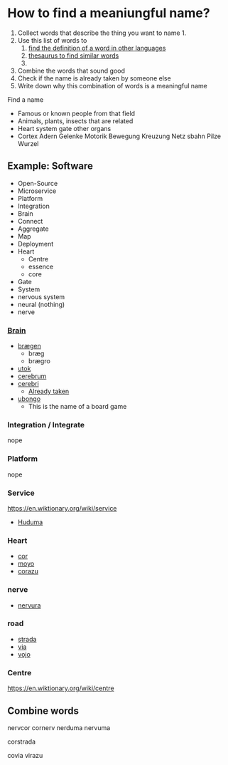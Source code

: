 # How to find a meaniungful name?

1. Collect words that describe the thing you want to name
    1. 
2. Use this list of words to
    1. [find the definition of a word in other languages](https://en.wiktionary.org)
    2. [thesaurus to find similar words](http://www.thesaurus.com)
    3. 
3. Combine the words that sound good
4. Check if the name is already taken by someone else
5. Write down why this combination of words is a meaningful name




Find a name 
* Famous or known people from that field 
* Animals, plants, insects that are related
* Heart system gate other organs
* Cortex Adern Gelenke Motorik Bewegung Kreuzung Netz sbahn Pilze Wurzel 





## Example: Software

* Open-Source
* Microservice
* Platform
* Integration
* Brain
* Connect
* Aggregate
* Map
* Deployment
* Heart
    * Centre
    * essence
    * core
* Gate
* System
* nervous system
* neural (nothing)
* nerve


### [Brain](https://en.wiktionary.org/wiki/brain)
* [brægen](https://en.wiktionary.org/wiki/br%C3%A6gen#Old_English)
   * bræg
   * brægro
* [utok](https://en.wiktionary.org/wiki/utok#Waray-Waray)
* [cerebrum](https://en.wiktionary.org/wiki/cerebrum#Latin)
* [cerebri](https://en.wiktionary.org/wiki/cerebri#Latin)
   * [Already taken](https://www.linkedin.com/company/cerebri-ai-inc-)
* [ubongo](https://en.wiktionary.org/wiki/ubongo#Swahili)
   * This is the name of a board game


### Integration / Integrate
nope


### Platform
nope


### Service

https://en.wiktionary.org/wiki/service
* [Huduma](https://en.wiktionary.org/wiki/huduma#Swahili) 

### Heart

* [cor](https://en.wiktionary.org/wiki/cor#Latin)
* [moyo](https://en.wiktionary.org/wiki/moyo#Swahili)
* [corazu](https://en.wiktionary.org/wiki/corazu#Asturian)


### nerve

* [nervura](https://en.wiktionary.org/wiki/nervura#Portuguese)



### road

* [strada](https://en.wiktionary.org/wiki/strada#Italian)
* [via](https://en.wiktionary.org/wiki/via#Latin)
* [vojo](https://en.wiktionary.org/wiki/vojo#Esperanto)



### Centre

https://en.wiktionary.org/wiki/centre


## Combine words

nervcor
cornerv
nerduma
nervuma

corstrada

covia
virazu